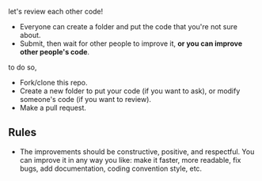 let's review each other code!

- Everyone can create a folder and put the code that you're not sure about.
- Submit, then wait for other people to improve it, **or you can improve other people's code**.

to do so,

- Fork/clone this repo.
- Create a new folder to put your code (if you want to ask), or modify someone's code (if you want to review).
- Make a pull request.

## Rules

- The improvements should be constructive, positive, and respectful. You can improve it in any way you like: make it faster, more readable, fix bugs, add documentation, coding convention style, etc.

